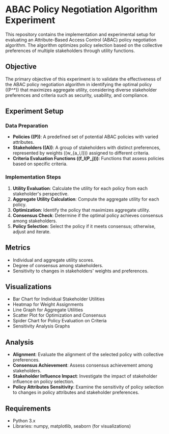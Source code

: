 # ABAC Policy Negotiation Algorithm Experiment

This repository contains the implementation and experimental setup for evaluating an Attribute-Based Access Control (ABAC) policy negotiation algorithm. The algorithm optimizes policy selection based on the collective preferences of multiple stakeholders through utility functions.

## Objective

The primary objective of this experiment is to validate the effectiveness of the ABAC policy negotiation algorithm in identifying the optimal policy (\(P^*\)) that maximizes aggregate utility, considering diverse stakeholder preferences and criteria such as security, usability, and compliance.

## Experiment Setup

### Data Preparation

- **Policies (\(P\))**: A predefined set of potential ABAC policies with varied attributes.
- **Stakeholders (\(A\))**: A group of stakeholders with distinct preferences, represented by weights (\(w_{a_i,l}\)) assigned to different criteria.
- **Criteria Evaluation Functions (\(f_l(P_j)\))**: Functions that assess policies based on specific criteria.

### Implementation Steps

1. **Utility Evaluation**: Calculate the utility for each policy from each stakeholder's perspective.
2. **Aggregate Utility Calculation**: Compute the aggregate utility for each policy.
3. **Optimization**: Identify the policy that maximizes aggregate utility.
4. **Consensus Check**: Determine if the optimal policy achieves consensus among stakeholders.
5. **Policy Selection**: Select the policy if it meets consensus; otherwise, adjust and iterate.

## Metrics

- Individual and aggregate utility scores.
- Degree of consensus among stakeholders.
- Sensitivity to changes in stakeholders' weights and preferences.

## Visualizations

- Bar Chart for Individual Stakeholder Utilities
- Heatmap for Weight Assignments
- Line Graph for Aggregate Utilities
- Scatter Plot for Optimization and Consensus
- Spider Chart for Policy Evaluation on Criteria
- Sensitivity Analysis Graphs

## Analysis

- **Alignment**: Evaluate the alignment of the selected policy with collective preferences.
- **Consensus Achievement**: Assess consensus achievement among stakeholders.
- **Stakeholder Influence Impact**: Investigate the impact of stakeholder influence on policy selection.
- **Policy Attributes Sensitivity**: Examine the sensitivity of policy selection to changes in policy attributes and stakeholder preferences.

## Requirements

- Python 3.x
- Libraries: numpy, matplotlib, seaborn (for visualizations)